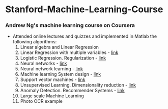 
# Stanford-Machine-Learning-Course
### Andrew Ng's machine learning course on Coursera

- Attended online lectures and quizzes and implemented in Matlab the following algorithms:
	1.  Linear algebra and Linear Regression
	2.  Linear Regression with multiple variables - [link](week2)
	3.  Logistic Regression. Regularization - [link](week3)
	4.  Neural networks - [link](week4)
	5.  Neural network learning - [link](week5)
	6.  Machine learning System design - [link](week6)
	7.  Support vector machines - [link](week7)
	8.  Unsupervised Learning. Dimensionality reduction - [link](week8)
	9.  Anomaly Detection. Recommender Systems - [link](week9)
	10. Large scale Machine Learning 
	11. Photo OCR example 


